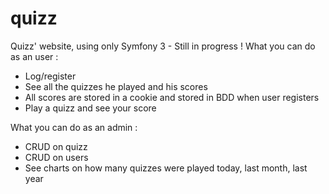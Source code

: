 # quizz
Quizz' website, using only Symfony 3 - Still in progress !
What you can do as an user :
- Log/register
- See all the quizzes he played and his scores
- All scores are stored in a cookie and stored in BDD when user registers
- Play a quizz and see your score

What you can do as an admin :
- CRUD on quizz
- CRUD on users
- See charts on how many quizzes were played today, last month, last year

